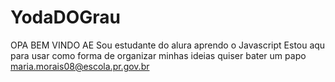 # YodaDOGrau
OPA BEM VINDO AE
Sou estudante do alura
aprendo o Javascript
Estou aqu para usar como forma de organizar minhas ideias
quiser bater um papo
maria.morais08@escola.pr.gov.br



